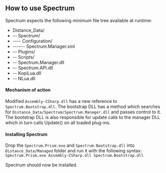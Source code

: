 ## How to use Spectrum
Spectrum expects the following minimum file tree available at runtime:
* Distance_Data/
* -- Spectrum/
* ---- Configuration/
* ------ Spectrum.Manager.xml
* -- Plugins/
* -- Scripts/
* -- Spectrum.Manager.dll
* -- Spectrum.API.dll
* -- KopiLua.dll
* -- NLua.dll

#### Mechanism of action
Modified ```Assembly-CSharp.dll``` has a new reference to ```Spectrum.Bootstrap.dll```. The bootstrap DLL has a method which searches for ```Distance_Data/Spectrum/Spectrum.Manager.dll``` and passes control to it. The bootstrap DLL is also responsible for update calls to the manager DLL which in turn calls Update() on all loaded plug-ins.

#### Installing Spectrum
Drop the ```Spectrum.Prism.exe``` and ```Spectrum.Bootstrap.dll``` into ```Distance_Data/Managed``` folder and run it with the following syntax: 
```Spectrum.Prism.exe Assembly-CSharp.dll Spectrum.Bootstrap.dll```

Spectrum should now be installed.